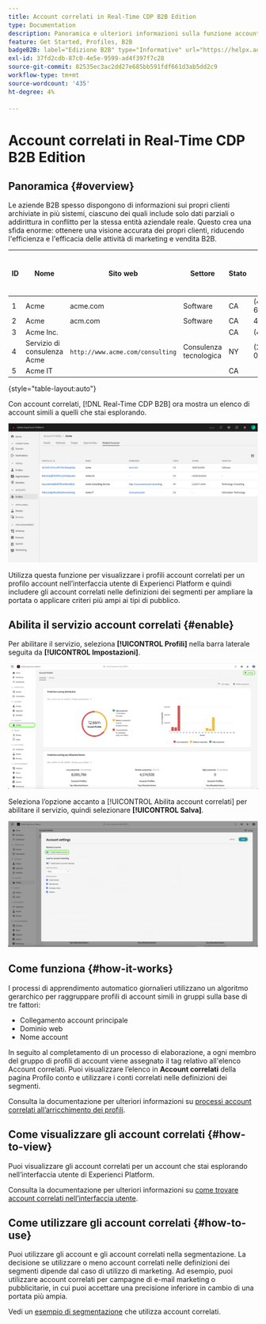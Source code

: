 ```yaml
---
title: Account correlati in Real-Time CDP B2B Edition
type: Documentation
description: Panoramica e ulteriori informazioni sulla funzione account correlati in Experienci Platform Real-Time CDP B2B.
feature: Get Started, Profiles, B2B
badgeB2B: label="Edizione B2B" type="Informative" url="https://helpx.adobe.com/legal/product-descriptions/real-time-customer-data-platform-b2b-edition-prime-and-ultimate-packages.html newtab=true"
exl-id: 37fd2cdb-87c0-4e5e-9599-ad4f397f7c28
source-git-commit: 82535ec3ac2dd27e685bb591fdf661d3ab5dd2c9
workflow-type: tm+mt
source-wordcount: '435'
ht-degree: 4%

---
```


# Account correlati in Real-Time CDP B2B Edition

## Panoramica {#overview}

Le aziende B2B spesso dispongono di informazioni sui propri clienti archiviate in più sistemi, ciascuno dei quali include solo dati parziali o addirittura in conflitto per la stessa entità aziendale reale. Questo crea una sfida enorme: ottenere una visione accurata dei propri clienti, riducendo l&#39;efficienza e l&#39;efficacia delle attività di marketing e vendita B2B.

| ID | Nome | Sito web | Settore | Stato | Telefono | Ha un&#39;opportunità aperta con importo > `$1 million` |
|---|---|---|---|---|---|---|
| 1 | Acme | acme.com | Software | CA | (408)536-6000 |   |
| 2 | Acme | acm.com | Software | CA | 4085366000 | x |
| 3 | Acme Inc. |   |   | CA | (408)5366000 |   |
| 4 | Servizio di consulenza Acme | `http://www.acme.com/consulting` | Consulenza tecnologica | NY | (212) 471-0904 | x |
| 5 | Acme IT |   |   | CA |   |   |

{style="table-layout:auto"}

Con account correlati, [!DNL Real-Time CDP B2B] ora mostra un elenco di account simili a quelli che stai esplorando.

![Schermata che mostra gli account correlati nell’interfaccia utente di Experienci Platform.](/help/rtcdp/b2b-ai-ml-services/assets/related-accounts-in-ui.png)

Utilizza questa funzione per visualizzare i profili account correlati per un profilo account nell’interfaccia utente di Experienci Platform e quindi includere gli account correlati nelle definizioni dei segmenti per ampliare la portata o applicare criteri più ampi ai tipi di pubblico.

## Abilita il servizio account correlati {#enable}

Per abilitare il servizio, seleziona **[!UICONTROL Profili]** nella barra laterale seguita da **[!UICONTROL Impostazioni]**.

![Experience Platform di interfaccia utente che evidenzia profili e impostazioni.](../assets/../b2b-ai-ml-services/assets/related-account-settings.png)

Seleziona l’opzione accanto a [!UICONTROL Abilita account correlati] per abilitare il servizio, quindi selezionare **[!UICONTROL Salva]**.

![Nella schermata delle impostazioni dell’account sono evidenziati l’interruttore e il salvataggio.](../assets/../b2b-ai-ml-services/assets/related-account-toggle.png)

## Come funziona {#how-it-works}

I processi di apprendimento automatico giornalieri utilizzano un algoritmo gerarchico per raggruppare profili di account simili in gruppi sulla base di tre fattori:

* Collegamento account principale
* Dominio web
* Nome account

In seguito al completamento di un processo di elaborazione, a ogni membro del gruppo di profili di account viene assegnato il tag relativo all&#39;elenco Account correlati. Puoi visualizzare l’elenco in **Account correlati** della pagina Profilo conto e utilizzare i conti correlati nelle definizioni dei segmenti.

Consulta la documentazione per ulteriori informazioni su [processi account correlati all’arricchimento dei profili](/help/dataflows/ui/b2b/monitor-profile-enrichment.md).

## Come visualizzare gli account correlati {#how-to-view}

Puoi visualizzare gli account correlati per un account che stai esplorando nell’interfaccia utente di Experienci Platform.

Consulta la documentazione per ulteriori informazioni su [come trovare account correlati nell’interfaccia utente](/help/rtcdp/accounts/account-profile-ui-guide.md#related-accounts-tab).

## Come utilizzare gli account correlati {#how-to-use}

Puoi utilizzare gli account e gli account correlati nella segmentazione. La decisione se utilizzare o meno account correlati nelle definizioni dei segmenti dipende dal caso di utilizzo di marketing. Ad esempio, puoi utilizzare account correlati per campagne di e-mail marketing o pubblicitarie, in cui puoi accettare una precisione inferiore in cambio di una portata più ampia.

Vedi un [esempio di segmentazione](/help/rtcdp/segmentation/b2b.md#related-accounts) che utilizza account correlati.
